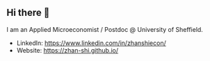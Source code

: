 ## Hi there 👋

I am an Applied Microeconomist / Postdoc @ University of Sheffield. 

- LinkedIn: https://www.linkedin.com/in/zhanshiecon/
- Website: https://zhan-shi.github.io/
<!--
**zhan-shi/zhan-shi** is a ✨ _special_ ✨ repository because its `README.md` (this file) appears on your GitHub profile.

Here are some ideas to get you started:

- 🔭 I’m currently working on ...
- 🌱 I’m currently learning ...
- 👯 I’m looking to collaborate on ...
- 🤔 I’m looking for help with ...
- 💬 Ask me about ...
- 📫 How to reach me: ...
- 😄 Pronouns: ...
- ⚡ Fun fact: ...
-->
